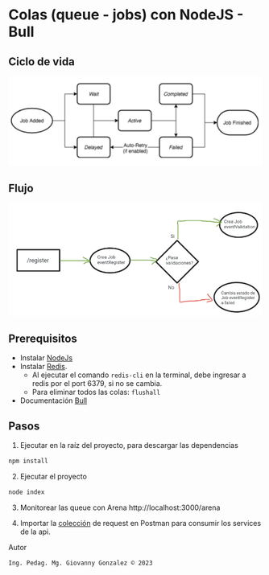 # Colas (queue - jobs) con NodeJS - Bull

## Ciclo de vida
![Ciclo de vida](ciclo.png)

## Flujo
![Flujo](flujo.png)

## Prerequisitos

- Instalar [NodeJs](https://nodejs.org/en/download)
- Instalar [Redis](https://redis.io/docs/getting-started/installation/).
  -  Al ejecutar el comando ```redis-cli``` en la terminal, debe ingresar a redis por el port 6379, si no se cambia.
  -  Para eliminar todos las colas: ```flushall```
- Documentación [Bull](https://optimalbits.github.io/bull/)

## Pasos

1. Ejecutar en la raíz del proyecto, para descargar las dependencias
  ```sh
  npm install
  ```

2. Ejecutar el proyecto
  ```sh
  node index
  ```

3. Monitorear las queue con Arena http://localhost:3000/arena

4. Importar la [colección](collection-postman.json) de request en Postman para consumir los services de la api.

Autor
```
Ing. Pedag. Mg. Giovanny Gonzalez © 2023
```